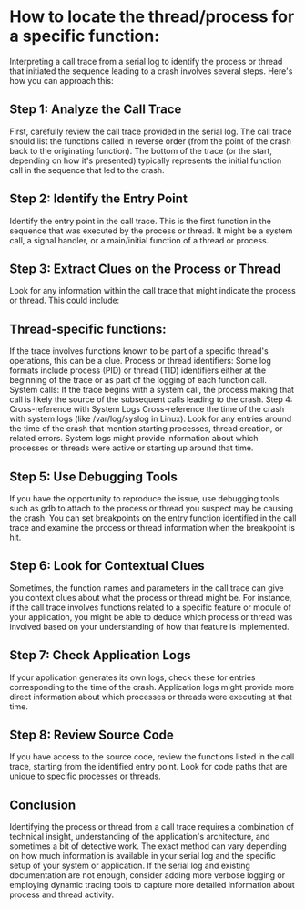 # How to locate the thread/process for a specific function:   
Interpreting a call trace from a serial log to identify the process or thread that initiated the sequence leading to a crash involves several steps. Here's how you can approach this:

## Step 1:  Analyze the Call Trace   
First, carefully review the call trace provided in the serial log. The call trace should list the functions called in reverse order (from the point of the crash back to the originating function). The bottom of the trace (or the start, depending on how it's presented) typically represents the initial function call in the sequence that led to the crash.

## Step 2: Identify the Entry Point   
Identify the entry point in the call trace. This is the first function in the sequence that was executed by the process or thread. It might be a system call, a signal handler, or a main/initial function of a thread or process.

## Step 3: Extract Clues on the Process or Thread   
Look for any information within the call trace that might indicate the process or thread. This could include:

## Thread-specific functions:     
If the trace involves functions known to be part of a specific thread's operations, this can be a clue.
Process or thread identifiers: Some log formats include process (PID) or thread (TID) identifiers either at the beginning of the trace or as part of the logging of each function call.
System calls: If the trace begins with a system call, the process making that call is likely the source of the subsequent calls leading to the crash.
Step 4: Cross-reference with System Logs
Cross-reference the time of the crash with system logs (like /var/log/syslog in Linux). Look for any entries around the time of the crash that mention starting processes, thread creation, or related errors. System logs might provide information about which processes or threads were active or starting up around that time.

## Step 5: Use Debugging Tools   
If you have the opportunity to reproduce the issue, use debugging tools such as gdb to attach to the process or thread you suspect may be causing the crash. You can set breakpoints on the entry function identified in the call trace and examine the process or thread information when the breakpoint is hit.

## Step 6: Look for Contextual Clues
Sometimes, the function names and parameters in the call trace can give you context clues about what the process or thread might be. For instance, if the call trace involves functions related to a specific feature or module of your application, you might be able to deduce which process or thread was involved based on your understanding of how that feature is implemented.

## Step 7: Check Application Logs
If your application generates its own logs, check these for entries corresponding to the time of the crash. Application logs might provide more direct information about which processes or threads were executing at that time.

## Step 8: Review Source Code
If you have access to the source code, review the functions listed in the call trace, starting from the identified entry point. Look for code paths that are unique to specific processes or threads.

## Conclusion
Identifying the process or thread from a call trace requires a combination of technical insight, understanding of the application's architecture, and sometimes a bit of detective work. The exact method can vary depending on how much information is available in your serial log and the specific setup of your system or application. If the serial log and existing documentation are not enough, consider adding more verbose logging or employing dynamic tracing tools to capture more detailed information about process and thread activity.
